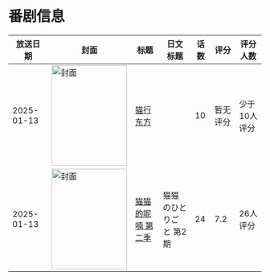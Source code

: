 # 番剧信息

|放送日期|封面|标题|日文标题|话数|评分|评分人数|
|---|---|---|---|---|---|---|
|2025-01-13|<img src="//lain.bgm.tv/pic/cover/c/47/d2/516420_YVs1P.jpg" alt="封面" style="width:150px;height:200px;object-fit:cover;">|[猫行东方](https://bangumi.tv/subject/516420)||10|暂无评分|少于10人评分|
|2025-01-13|<img src="//lain.bgm.tv/pic/cover/c/61/09/533096_n9lJ8.jpg" alt="封面" style="width:150px;height:200px;object-fit:cover;">|[猫猫的呢喃 第二季](https://bangumi.tv/subject/533096)|猫猫のひとりごと 第2期|24|7.2|26人评分|
